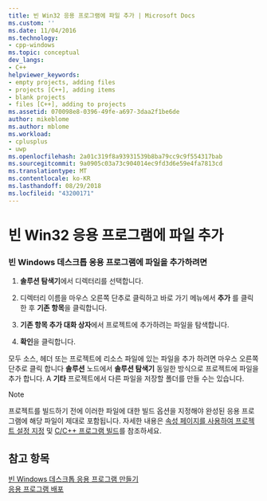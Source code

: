 ```yaml
---
title: 빈 Win32 응용 프로그램에 파일 추가 | Microsoft Docs
ms.custom: ''
ms.date: 11/04/2016
ms.technology:
- cpp-windows
ms.topic: conceptual
dev_langs:
- C++
helpviewer_keywords:
- empty projects, adding files
- projects [C++], adding items
- blank projects
- files [C++], adding to projects
ms.assetid: 070098e8-0396-49fe-a697-3daa2f1be6de
author: mikeblome
ms.author: mblome
ms.workload:
- cplusplus
- uwp
ms.openlocfilehash: 2a01c319f8a93931539b8ba79cc9c9f554317bab
ms.sourcegitcommit: 9a0905c03a73c904014ec9fd3d6e59e4fa7813cd
ms.translationtype: MT
ms.contentlocale: ko-KR
ms.lasthandoff: 08/29/2018
ms.locfileid: "43200171"
---
```

# <a name="adding-files-to-an-empty-win32-applications"></a>빈 Win32 응용 프로그램에 파일 추가

### <a name="to-add-your-files-to-an-empty-windows-desktop-application"></a>빈 Windows 데스크톱 응용 프로그램에 파일을 추가하려면

1. **솔루션 탐색기**에서 디렉터리를 선택합니다.

2. 디렉터리 이름을 마우스 오른쪽 단추로 클릭하고 바로 가기 메뉴에서 **추가** 를 클릭한 후 **기존 항목**을 클릭합니다.

3. **기존 항목 추가 대화 상자**에서 프로젝트에 추가하려는 파일을 탐색합니다.

4. **확인**을 클릭합니다.

모두 소스, 헤더 또는 프로젝트에 리소스 파일에 있는 파일을 추가 하려면 마우스 오른쪽 단추로 클릭 합니다 **솔루션** 노드에서 **솔루션 탐색기** 동일한 방식으로 프로젝트에 파일을 추가 합니다. A **기타** 프로젝트에서 다른 파일을 저장할 폴더를 만들 수는 있습니다.

> [!NOTE]
> 프로젝트를 빌드하기 전에 이러한 파일에 대한 빌드 옵션을 지정해야 완성된 응용 프로그램에 해당 파일이 제대로 포함됩니다. 자세한 내용은 [속성 페이지를 사용하여 프로젝트 설정 지정](../ide/property-pages-visual-cpp.md) 및 [C/C++ 프로그램 빌드](../build/building-c-cpp-programs.md)를 참조하세요.

## <a name="see-also"></a>참고 항목

[빈 Windows 데스크톱 응용 프로그램 만들기](../windows/creating-an-empty-windows-desktop-application.md)  
[응용 프로그램 배포](https://msdn.microsoft.com/4ff8881d-0daf-47e7-bfe7-774c625031b4)